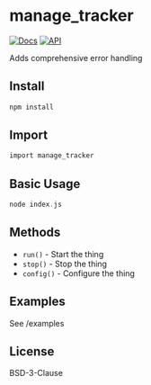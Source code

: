 # manage_tracker

[![Docs](https://img.shields.io/badge/docs-quick_reference-blue)]()
[![API](https://img.shields.io/badge/API-stable-green)]()

Adds comprehensive error handling

## Install
```bash
npm install
```

## Import
```php
import manage_tracker
```

## Basic Usage
```php
node index.js
```

## Methods
- `run()` - Start the thing
- `stop()` - Stop the thing  
- `config()` - Configure the thing

## Examples
See /examples

## License
BSD-3-Clause
